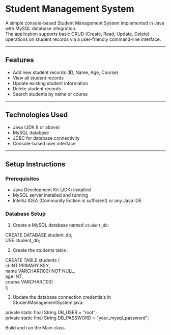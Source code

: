 # Student Management System

A simple console-based Student Management System implemented in Java with MySQL database integration.  
The application supports basic CRUD (Create, Read, Update, Delete) operations on student records via a user-friendly command-line interface.

---

## Features

- Add new student records (ID, Name, Age, Course)  
- View all student records  
- Update existing student information  
- Delete student records  
- Search students by name or course

---

## Technologies Used

- Java (JDK 8 or above)  
- MySQL database  
- JDBC for database connectivity  
- Console-based user interface

---

## Setup Instructions

### Prerequisites

- Java Development Kit (JDK) installed  
- MySQL server installed and running  
- IntelliJ IDEA (Community Edition is sufficient) or any Java IDE

### Database Setup

1. Create a MySQL database named `student_db`:  

CREATE DATABASE student_db;  
USE student_db;


2. Create the students table :  

CREATE TABLE students (  
    id INT PRIMARY KEY,  
    name VARCHAR(100) NOT NULL,  
    age INT,  
    course VARCHAR(100)  
);

3. Update the database connection credentials in StudentManagementSystem.java:  

private static final String DB_USER = "root";  
private static final String DB_PASSWORD = "your_mysql_password";  

Build and run the Main class.
